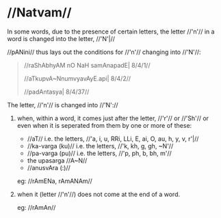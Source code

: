 # //Natvam//

In some words, due to the presence of certain letters, the letter //'n'// in a word is changed into the letter,
//'N'|//

//pANini// thus lays out the conditions for //'n'// changing into //'N'//:

> //raShAbhyAM nO NaH samAnapadE| 8/4/1//
>
> //aTkupvA~NnumvyavAyE.api| 8/4/2//
>
> //padAntasya| 8/4/37//

The letter, //'n'// is changed into //'N'://

1.  when, within a word, it comes just after the letter, //'r'// or //'Sh'// or even when it is seperated from them by
    one or more of these:

    -   //aT// i.e. the letters, //'a, i, u, RRi, LLi, E, ai, O, au, h, y, v, r'|//
    -   //ka-varga (ku)// i.e. the letters, //'k, kh, g, gh, ~N'//
    -   //pa-varga (pu)// i.e. the letters, //'p, ph, b, bh, m'//
    -   the upasarga //A~N//
    -   //anusvAra (:)//

    eg: //rAmENa, rAmANAm//

2.  when it (letter //'n'//) does not come at the end of a word.

    eg: //rAmAn//
